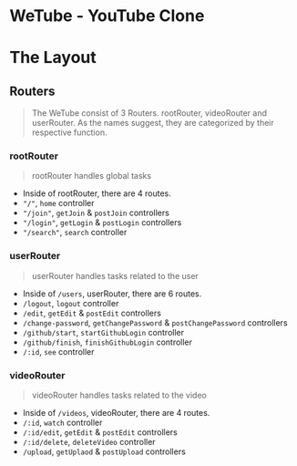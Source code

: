 # WeTube - YouTube Clone

# The Layout

## Routers

> The WeTube consist of 3 Routers.
> rootRouter, videoRouter and userRouter.
> As the names suggest, they are categorized by their respective function.

### rootRouter

> rootRouter handles global tasks

- Inside of rootRouter, there are 4 routes.
- `"/"`, `home` controller
- `"/join"`, `getJoin` & `postJoin` controllers
- `"/login"`, `getLogin` & `postLogin` controllers
- `"/search"`, `search` controller

### userRouter

> userRouter handles tasks related to the user

- Inside of `/users`, userRouter, there are 6 routes.
- `/logout`, `logout` controller
- `/edit`, `getEdit` & `postEdit` controllers
- `/change-password`, `getChangePassword` & `postChangePassword` controllers
- `/github/start`, `startGithubLogin` controller
- `/github/finish`, `finishGithubLogin` controller
- `/:id`, `see` controller

### videoRouter

> videoRouter handles tasks related to the video

- Inside of `/videos`, videoRouter, there are 4 routes.
- `/:id`, `watch` controller
- `/:id/edit`, `getEdit` & `postEdit` controllers
- `/:id/delete`, `deleteVideo` controller
- `/upload`, `getUplaod` & `postUpload` controllers
